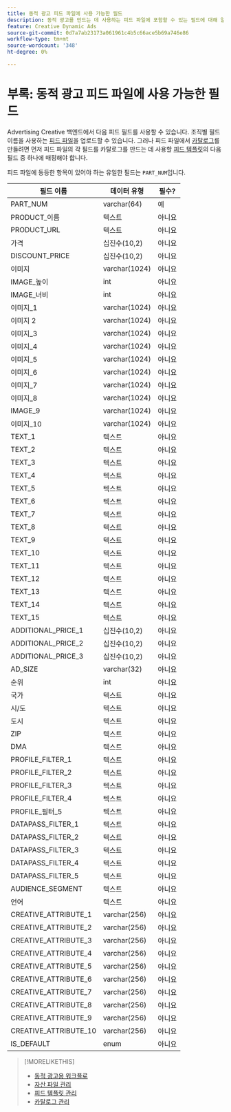 ```yaml
---
title: 동적 광고 피드 파일에 사용 가능한 필드
description: 동적 광고를 만드는 데 사용하는 피드 파일에 포함할 수 있는 필드에 대해 알아봅니다.
feature: Creative Dynamic Ads
source-git-commit: 0d7a7ab23173a061961c4b5c66ace5b69a746e86
workflow-type: tm+mt
source-wordcount: '348'
ht-degree: 0%

---
```


# 부록: 동적 광고 피드 파일에 사용 가능한 필드

Advertising Creative 백엔드에서 다음 피드 필드를 사용할 수 있습니다. 조직별 필드 이름을 사용하는 [피드 파일](/help/creative/feeds/asset-manage.md)을 업로드할 수 있습니다. 그러나 피드 파일에서 [카탈로그](/help/creative/feeds/catalog-manage.md)를 만들려면 먼저 피드 파일의 각 필드를 카탈로그를 만드는 데 사용할 [피드 템플릿](/help/creative/feeds/feed-template-manage.md)의 다음 필드 중 하나에 매핑해야 합니다.

피드 파일에 동등한 항목이 있어야 하는 유일한 필드는 `PART_NUM`입니다.

<!-- Questions:

What are these?
Rank
PROFILE_FILTER fields



Do geo fields need be populated as follows:
Country: 2 Letter country code (example: US)
State: state code_2 letter country code (example: CA_US)
City: City name_State code_2 letter country code (example: San Jose_CA_US)
DMA: DMA _2 letter country code (example: 201_US)
Zipcode: Zip code_2 letter country code (example: 94086_US)


TRUE?   GEO fields(Country/State/City/DMA/Zip), UT fields (UT1/UT2/UT3/UT4/UT5) [do we have an equivalent now?], Filtering fields(F1/F2/F3/F4/F5) can have comma separated values. We can have upto 2K characters.

TRUE FOR CSV AND TSV? character encoding on text format files should be UTF-8 -- If yes, then add that with feed file requirements.

-->

| 필드 이름 | 데이터 유형 | 필수? |
|------------|-----------|-----------|
| PART_NUM | varchar(64) | 예 |
| PRODUCT_이름 | 텍스트 | 아니요 |
| PRODUCT_URL | 텍스트 | 아니요 |
| 가격 | 십진수(10,2) | 아니요 |
| DISCOUNT_PRICE | 십진수(10,2) | 아니요 |
| 이미지 | varchar(1024) | 아니요 |
| IMAGE_높이 | int | 아니요 |
| IMAGE_너비 | int | 아니요 |
| 이미지_1 | varchar(1024) | 아니요 |
| 이미지 2 | varchar(1024) | 아니요 |
| 이미지_3 | varchar(1024) | 아니요 |
| 이미지_4 | varchar(1024) | 아니요 |
| 이미지_5 | varchar(1024) | 아니요 |
| 이미지_6 | varchar(1024) | 아니요 |
| 이미지_7 | varchar(1024) | 아니요 |
| 이미지_8 | varchar(1024) | 아니요 |
| IMAGE_9 | varchar(1024) | 아니요 |
| 이미지_10 | varchar(1024) | 아니요 |
| TEXT_1 | 텍스트 | 아니요 |
| TEXT_2 | 텍스트 | 아니요 |
| TEXT_3 | 텍스트 | 아니요 |
| TEXT_4 | 텍스트 | 아니요 |
| TEXT_5 | 텍스트 | 아니요 |
| TEXT_6 | 텍스트 | 아니요 |
| TEXT_7 | 텍스트 | 아니요 |
| TEXT_8 | 텍스트 | 아니요 |
| TEXT_9 | 텍스트 | 아니요 |
| TEXT_10 | 텍스트 | 아니요 |
| TEXT_11 | 텍스트 | 아니요 |
| TEXT_12 | 텍스트 | 아니요 |
| TEXT_13 | 텍스트 | 아니요 |
| TEXT_14 | 텍스트 | 아니요 |
| TEXT_15 | 텍스트 | 아니요 |
| ADDITIONAL_PRICE_1 | 십진수(10,2) | 아니요 |
| ADDITIONAL_PRICE_2 | 십진수(10,2) | 아니요 |
| ADDITIONAL_PRICE_3 | 십진수(10,2) | 아니요 |
| AD_SIZE | varchar(32) | 아니요 |
| 순위 | int | 아니요 |
| 국가 | 텍스트 | 아니요 |
| 시/도 | 텍스트 | 아니요 |
| 도시 | 텍스트 | 아니요 |
| ZIP | 텍스트 | 아니요 |
| DMA | 텍스트 | 아니요 |
| PROFILE_FILTER_1 | 텍스트 | 아니요 |
| PROFILE_FILTER_2 | 텍스트 | 아니요 |
| PROFILE_FILTER_3 | 텍스트 | 아니요 |
| PROFILE_FILTER_4 | 텍스트 | 아니요 |
| PROFILE_필터_5 | 텍스트 | 아니요 |
| DATAPASS_FILTER_1 | 텍스트 | 아니요 |
| DATAPASS_FILTER_2 | 텍스트 | 아니요 |
| DATAPASS_FILTER_3 | 텍스트 | 아니요 |
| DATAPASS_FILTER_4 | 텍스트 | 아니요 |
| DATAPASS_FILTER_5 | 텍스트 | 아니요 |
| AUDIENCE_SEGMENT | 텍스트 | 아니요 |
| 언어 | 텍스트 | 아니요 |
| CREATIVE_ATTRIBUTE_1 | varchar(256) | 아니요 |
| CREATIVE_ATTRIBUTE_2 | varchar(256) | 아니요 |
| CREATIVE_ATTRIBUTE_3 | varchar(256) | 아니요 |
| CREATIVE_ATTRIBUTE_4 | varchar(256) | 아니요 |
| CREATIVE_ATTRIBUTE_5 | varchar(256) | 아니요 |
| CREATIVE_ATTRIBUTE_6 | varchar(256) | 아니요 |
| CREATIVE_ATTRIBUTE_7 | varchar(256) | 아니요 |
| CREATIVE_ATTRIBUTE_8 | varchar(256) | 아니요 |
| CREATIVE_ATTRIBUTE_9 | varchar(256) | 아니요 |
| CREATIVE_ATTRIBUTE_10 | varchar(256) | 아니요 |
| IS_DEFAULT | enum | 아니요 |

>[!MORELIKETHIS]
>
>* [동적 광고용 워크플로](/help/creative/introduction/workflow-dynamic-ads.md)
>* [자산 파일 관리](/help/creative/feeds/asset-manage.md)
>* [피드 템플릿 관리](/help/creative/feeds/feed-template-manage.md)
>* [카탈로그 관리](/help/creative/feeds/catalog-manage.md)

